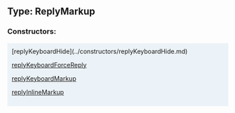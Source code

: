 ## Type: ReplyMarkup  

### Constructors:

<style>
.container {
    width: auto;
    overflow-x: auto;
    white-space: nowrap;
    background: #ecf3f8;
    padding: 10px;
}
</style>
<div class="container">
[replyKeyboardHide](../constructors/replyKeyboardHide.md)  

[replyKeyboardForceReply](../constructors/replyKeyboardForceReply.md)  

[replyKeyboardMarkup](../constructors/replyKeyboardMarkup.md)  

[replyInlineMarkup](../constructors/replyInlineMarkup.md)  

</div>
